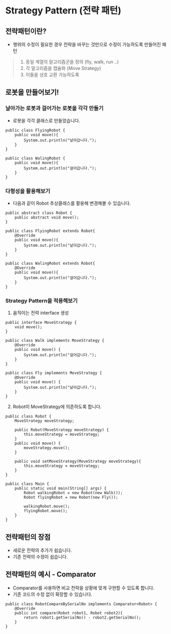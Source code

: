# Strategy Pattern (전략 패턴)

## 전략패턴이란?

* 행위의 수정이 필요한 경우 전략을 바꾸는 것만으로 수정이 가능하도록 만들어진 패턴

> 1. 동일 계열의 알고리즘군을 정의 (fly, walk, run ..) <br>
> 2. 각 알고리즘을 캡슐화 (Move Strategy) <br>
> 3. 이들을 상호 교환 가능하도록

## 로봇을 만들어보기!

### 날아가는 로봇과 걸어가는 로봇을 각각 만들기

* 로봇을 각각 클래스로 만들었습니다.

```
public class FlyingRobot {
    public void move(){
        System.out.println("날아갑니다.");
    }
}

public class WalingRobot {
    public void move(){
        System.out.println("걸어갑니다.");
    }
}
```

### 다형성을 활용해보기

* 다음과 같이 Robot 추상클래스를 활용해 변경해볼 수 있습니다.

```
public abstract class Robot {
    public abstract void move();
}

public class FlyingRobot extends Robot{
    @Override
    public void move(){
        System.out.println("날아갑니다.");
    }
}

public class WalingRobot extends Robot{
    @Override
    public void move(){
        System.out.println("걸어갑니다.");
    }
}

```

### Strategy Pattern을 적용해보기

1. 움직이는 전략 interface 생성

```
public interface MoveStrategy {
    void move();
}

public class Walk implements MoveStrategy {
    @Override
    public void move() {
        System.out.println("걸어갑니다.");
    }
}

public class Fly implements MoveStrategy {
    @Override
    public void move() {
        System.out.println("날아갑니다.");
    }
}
```

2. Robot이 MoveStrategy에 의존하도록 합니다.

```
public class Robot {
    MoveStrategy moveStrategy;

    public Robot(MoveStrategy moveStrategy) {
        this.moveStrategy = moveStrategy;
    }
    public void move() {
        moveStrategy.move();
    }

    public void setMoveStrategy(MoveStrategy moveStrategy){
        this.moveStrategy = moveStrategy;
    }
}

public class Main {
    public static void main(String[] args) {
        Robot walkingRobot = new Robot(new Walk());
        Robot flyingRobot = new Robot(new Fly());

        walkingRobot.move();
        flyingRobot.move();
    }
}
```

## 전략패턴의 장점

* 새로운 전략의 추가가 쉽습니다.
* 기존 전략의 수정이 쉽습니다.

## 전략패턴의 예시 - Comparator

* Comparator를 사용하면 비교 전략을 상황에 맞게 구현할 수 있도록 합니다.
* 기존 코드의 수정 없이 확장할 수 있습니다.

```
public class RobotCompareBySerialNo implements Comparator<Robot> {
    @Override
    public int compare(Robot robot1, Robot robot2){
        return robot1.getSerialNo() - robot2.getSerialNo();
    }
}
```